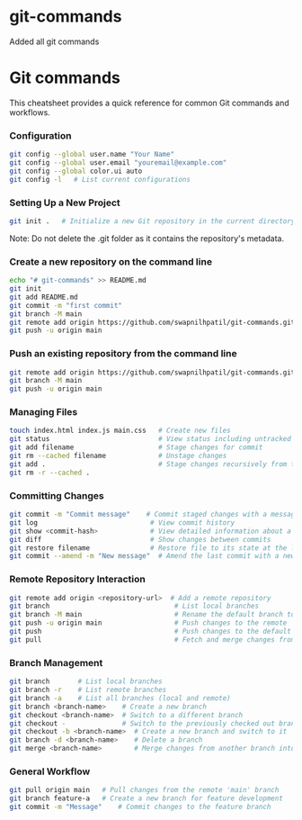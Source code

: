 # git-commands
Added all git commands

# Git commands

This cheatsheet provides a quick reference for common Git commands and workflows.

### Configuration

```bash
git config --global user.name "Your Name"
git config --global user.email "youremail@example.com"
git config --global color.ui auto
git config -l   # List current configurations 
```

### Setting Up a New Project

```bash
git init .   # Initialize a new Git repository in the current directory
```
Note: Do not delete the .git folder as it contains the repository's metadata.

### Create a new repository on the command line
```bash
echo "# git-commands" >> README.md
git init
git add README.md
git commit -m "first commit"
git branch -M main
git remote add origin https://github.com/swapnilhpatil/git-commands.git
git push -u origin main
```
### Push an existing repository from the command line
```bash
git remote add origin https://github.com/swapnilhpatil/git-commands.git
git branch -M main
git push -u origin main
```


### Managing Files
```bash
touch index.html index.js main.css   # Create new files
git status                           # View status including untracked files and changes to be committed
git add filename                     # Stage changes for commit
git rm --cached filename             # Unstage changes
git add .                            # Stage changes recursively from the current directory downwards
git rm -r --cached .
```

### Committing Changes
```bash
git commit -m "Commit message"    # Commit staged changes with a message
git log                            # View commit history
git show <commit-hash>             # View detailed information about a specific commit
git diff                           # Show changes between commits
git restore filename               # Restore file to its state at the last commit
git commit --amend -m "New message"  # Amend the last commit with a new message
```

### Remote Repository Interaction
```bash
git remote add origin <repository-url>  # Add a remote repository
git branch                               # List local branches
git branch -M main                       # Rename the default branch to 'main'
git push -u origin main                  # Push changes to the remote 'main' branch
git push                                 # Push changes to the default remote branch
git pull                                 # Fetch and merge changes from the remote repository
```

### Branch Management
```bash
git branch       # List local branches
git branch -r    # List remote branches
git branch -a    # List all branches (local and remote)
git branch <branch-name>    # Create a new branch
git checkout <branch-name>  # Switch to a different branch
git checkout -              # Switch to the previously checked out branch
git checkout -b <branch-name>  # Create a new branch and switch to it
git branch -d <branch-name>    # Delete a branch
git merge <branch-name>        # Merge changes from another branch into the current branch
```

### General Workflow
```bash
git pull origin main   # Pull changes from the remote 'main' branch
git branch feature-a   # Create a new branch for feature development
git commit -m "Message"    # Commit changes to the feature branch
```
